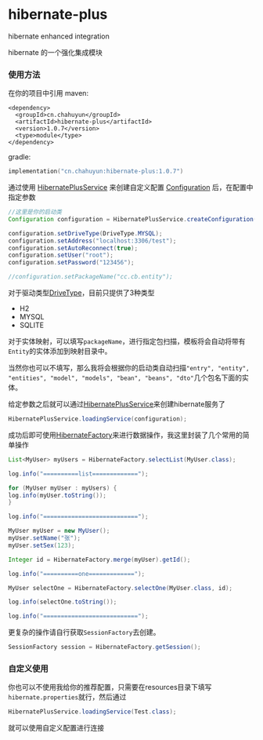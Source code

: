 # hibernate-plus
hibernate enhanced integration

hibernate 的一个强化集成模块

### 使用方法

在你的项目中引用
maven:
```maven
<dependency>
  <groupId>cn.chahuyun</groupId>
  <artifactId>hibernate-plus</artifactId>
  <version>1.0.7</version>
  <type>module</type>
</dependency>
```
gradle:
```kts
implementation("cn.chahuyun:hibernate-plus:1.0.7")
```


通过使用 [HibernatePlusService](https://github.com/chahuyun/hibernate-plus/blob/dev/src/main/java/cn/chahuyun/hibernateplus/HibernatePlusService.java) 来创建自定义配置 [Configuration](https://github.com/chahuyun/hibernate-plus/blob/dev/src/main/java/cn/chahuyun/hibernateplus/Configuration.java) 后，在配置中指定参数

```java
//这里是你的启动类
Configuration configuration = HibernatePlusService.createConfiguration(Test.class);

configuration.setDriveType(DriveType.MYSQL);
configuration.setAddress("localhost:3306/test");
configuration.setAutoReconnect(true);
configuration.setUser("root");
configuration.setPassword("123456");

//configuration.setPackageName("cc.cb.entity");
```

对于驱动类型[DriveType](https://github.com/chahuyun/hibernate-plus/blob/dev/src/main/java/cn/chahuyun/hibernateplus/DriveType.java)，目前只提供了3种类型

* H2
* MYSQL
* SQLITE

对于实体映射，可以填写`packageName`，进行指定包扫描，模板将会自动将带有`Entity`的实体添加到映射目录中。

当然你也可以不填写，那么我将会根据你的启动类自动扫描`"entry", "entity", "entities", "model", "models", "bean", "beans", "dto"`几个包名下面的实体。


给定参数之后就可以通过[HibernatePlusService](https://github.com/chahuyun/hibernate-plus/blob/dev/src/main/java/cn/chahuyun/hibernateplus/HibernatePlusService.java)来创建hibernate服务了

```java
HibernatePlusService.loadingService(configuration);
```

成功后即可使用[HibernateFactory](https://github.com/chahuyun/hibernate-plus/blob/dev/src/main/java/cn/chahuyun/hibernateplus/HibernateFactory.java)来进行数据操作，我这里封装了几个常用的简单操作

```java
List<MyUser> myUsers = HibernateFactory.selectList(MyUser.class);

log.info("==========list=============");

for (MyUser myUser : myUsers) {
log.info(myUser.toString());
}

log.info("===========================");

MyUser myUser = new MyUser();
myUser.setName("张");
myUser.setSex(123);

Integer id = HibernateFactory.merge(myUser).getId();

log.info("==========one=============");

MyUser selectOne = HibernateFactory.selectOne(MyUser.class, id);

log.info(selectOne.toString());

log.info("===========================");
```

更复杂的操作请自行获取`SessionFactory`去创建。

```java
SessionFactory session = HibernateFactory.getSession();
```

### 自定义使用

你也可以不使用我给你的推荐配置，只需要在resources目录下填写`hibernate.properties`就行，然后通过
```java
HibernatePlusService.loadingService(Test.class);
```
就可以使用自定义配置进行连接



